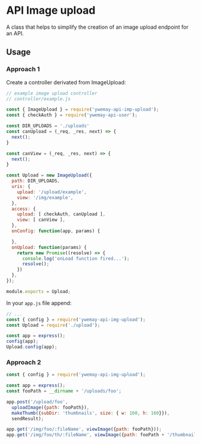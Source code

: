 # API Image upload

A class that helps to simplify the creation of an image upload endpoint for an API.

## Usage

### Approach 1

Create a controller derivated from ImageUpload:

```js
// example image upload controller
// controller/example.js

const { ImageUpload } = require('ywemay-api-imp-upload');
const { checkAuth } = require('ywemay-api-user');

const DIR_UPLOADS = './uploads'
const canUpload = (_req, _res, next) => {
  next();
}

const canView = (_req, _res, next) => {
  next();
}

const Upload = new ImageUpload({
  path: DIR_UPLOADS,
  uris: {
    upload: '/upload/example',
    view: '/img/example',
  },
  access: {
    upload: [ checkAuth, canUpload ],
    view: [ canView ],
  },
  onConfig: function(app, params) {

  },
  onUpload: function(params) {
    return new Promise((resolve) => {
      console.log('onLoad function fired...');
      resolve();
    })
  },
});

module.exports = Upload;
```

In your ```app.js``` file append:

```js
// ...
const { config } = require('ywemay-api-img-upload');
const Upload = require('./upload');

const app = express();
config(app);
Upload.config(app);
```

### Approach 2

```js 
const { config } = require('ywemay-api-img-upload');

const app = express();
const fooPath = __dirname + '/uploads/foo';

app.post('/upload/foo', 
  uploadImage({path: fooPath}),
  makeThumb({subDir: 'thumbnails', size: { w: 160, h: 160}}),
  sendResult);

app.get('/img/foo/:fileName', viewImage({path: fooPath}));
app.get('/img/foo/th/:fileName', viewImage({path: fooPath + '/thumbnails'}));
```